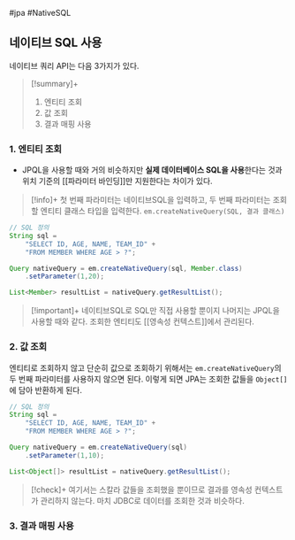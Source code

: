 #jpa #NativeSQL

## 네이티브 SQL 사용
네이티브 쿼리 API는 다음 3가지가 있다.

> [!summary]+ 
> 1. 엔티티 조회
> 2. 값 조회
> 3. 결과 매핑 사용

### 1. 엔티티 조회
+ JPQL을 사용할 때와 거의 비슷하지만 **실제 데이터베이스 SQL을 사용**한다는 것과 위치 기준의 [[파라미터 바인딩]]만 지원한다는 차이가 있다.

> [!info]+ 
> 첫 번째 파라미터는 네이티브SQL을 입력하고, 두 번째 파라미터는 조회할 엔티티 클래스 타입을 입력한다.
> `em.createNativeQuery(SQL, 결과 클래스)`

```java
// SQL 정의
String sql =
	"SELECT ID, AGE, NAME, TEAM_ID" +
	"FROM MEMBER WHERE AGE > ?";

Query nativeQuery = em.createNativeQuery(sql, Member.class)
	.setParameter(1,20);

List<Member> resultList = nativeQuery.getResultList();
```

> [!important]+ 
> 네이티브SQL로 SQL만 직접 사용할 뿐이지 나머지는 JPQL을 사용할 때와 같다. 조회한 엔티티도 [[영속성 컨텍스트]]에서 관리된다.


### 2. 값 조회
엔티티로 조회하지 않고 단순히 값으로 조회하기 위해서는 `em.createNativeQuery`의 두 번째 파라미터를 사용하지 않으면 된다. 이렇게 되면 JPA는 조회한 값들을 `Object[]`에 담아 반환하게 된다.

```java
// SQL 정의
String sql =
	"SELECT ID, AGE, NAME, TEAM_ID" +
	"FROM MEMBER WHERE AGE > ?";

Query nativeQuery = em.createNativeQuery(sql)
	.setParameter(1,10);

List<Object[]> resultList = nativeQuery.getResultList();
```

> [!check]+ 
> 여기서는 스칼라 값들을 조회했을 뿐이므로 결과를 영속성 컨텍스트가 관리하지 않는다. 마치 JDBC로 데이터를 조회한 것과 비슷하다.

### 3. 결과 매핑 사용
